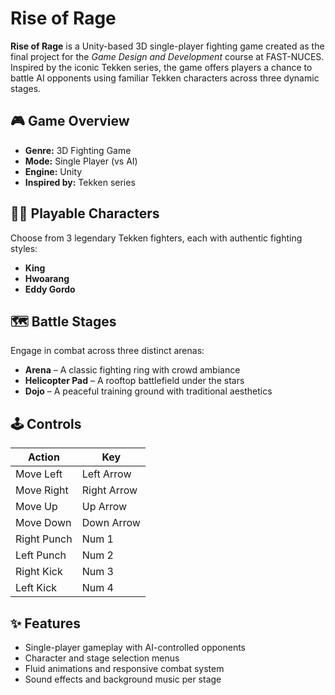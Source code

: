 # Rise of Rage

**Rise of Rage** is a Unity-based 3D single-player fighting game created as the final project for the *Game Design and Development* course at FAST-NUCES. Inspired by the iconic Tekken series, the game offers players a chance to battle AI opponents using familiar Tekken characters across three dynamic stages.

## 🎮 Game Overview

- **Genre:** 3D Fighting Game
- **Mode:** Single Player (vs AI)
- **Engine:** Unity
- **Inspired by:** Tekken series

## 🧑‍🎤 Playable Characters

Choose from 3 legendary Tekken fighters, each with authentic fighting styles:

- **King**
- **Hwoarang**
- **Eddy Gordo** 

## 🗺️ Battle Stages

Engage in combat across three distinct arenas:

- **Arena** – A classic fighting ring with crowd ambiance  
- **Helicopter Pad** – A rooftop battlefield under the stars  
- **Dojo** – A peaceful training ground with traditional aesthetics

## 🕹️ Controls

| Action         | Key        |
|----------------|------------|
| Move Left      | Left Arrow |
| Move Right     | Right Arrow|
| Move Up        | Up Arrow   |
| Move Down      | Down Arrow |
| Right Punch    | Num 1      |
| Left Punch     | Num 2      |
| Right Kick     | Num 3      |
| Left Kick      | Num 4      |

## ✨ Features

- Single-player gameplay with AI-controlled opponents
- Character and stage selection menus
- Fluid animations and responsive combat system
- Sound effects and background music per stage
